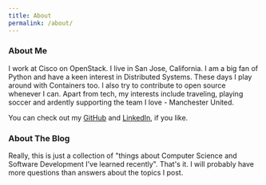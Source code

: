 ```yaml
---
title: About
permalink: /about/
---
```


### About Me
I work at Cisco on OpenStack. I live in San Jose, California. I am a big fan
of Python and have a keen interest in Distributed Systems. These days I play
around with Containers too. I also try to contribute to open source whenever I
can. Apart from tech, my interests include traveling, playing soccer and
ardently supporting the team I love - Manchester United.

You can check out my [GitHub] and [LinkedIn], if you like.

### About The Blog

Really, this is just a collection of "things about Computer Science and
Software Development I've learned recently". That's it. I will probably have
more questions than answers about the topics I post.

[GitHub]: https://github.com/rajathagasthya
[LinkedIn]: https://www.linkedin.com/in/rajathagasthya/
